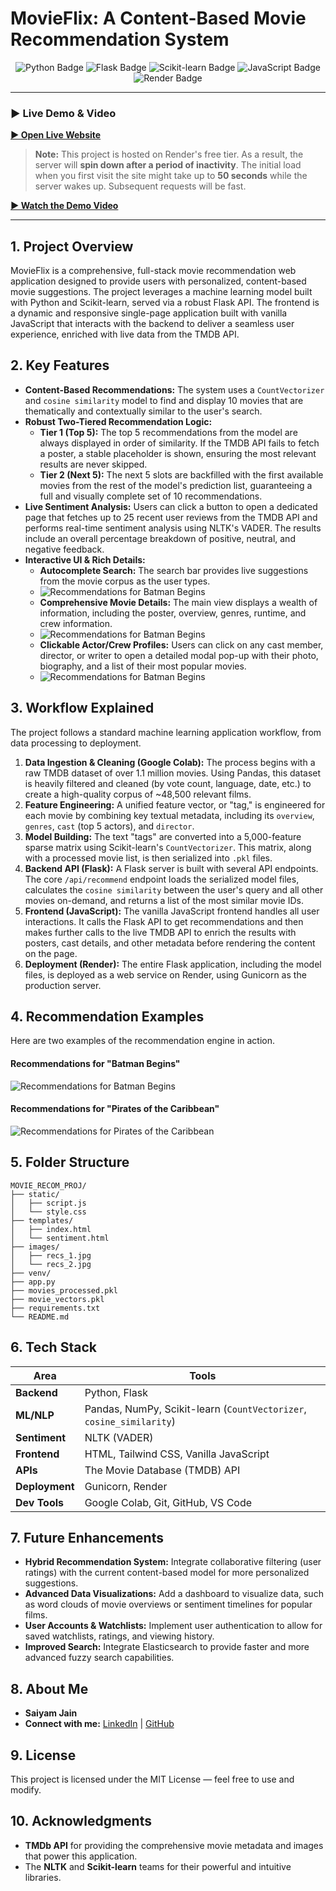 # MovieFlix: A Content-Based Movie Recommendation System

<p align="center">
  <img src="https://img.shields.io/badge/Python-3776AB?style=for-the-badge&logo=python&logoColor=white" alt="Python Badge" />
  <img src="https://img.shields.io/badge/Flask-000000?style=for-the-badge&logo=flask&logoColor=white" alt="Flask Badge" />
  <img src="https://img.shields.io/badge/scikit--learn-F7931E?style=for-the-badge&logo=scikit-learn&logoColor=white" alt="Scikit-learn Badge" />
  <img src="https://img.shields.io/badge/JavaScript-F7DF1E?style=for-the-badge&logo=javascript&logoColor=black" alt="JavaScript Badge" />
  <img src="https://img.shields.io/badge/Render-46E3B7?style=for-the-badge&logo=render&logoColor=white" alt="Render Badge" />
</p>

---

### **▶️ Live Demo & Video**

**[► Open Live Website](https://movie-recommender-cvmp.onrender.com)**
> **Note:** This project is hosted on Render's free tier. As a result, the server will **spin down after a period of inactivity**. The initial load when you first visit the site might take up to **50 seconds** while the server wakes up. Subsequent requests will be fast.

**[► Watch the Demo Video](https://drive.google.com/file/d/1DnMOy8OIKMKCOihpwA_NqHYe7nRsSoll/view?usp=sharing)**


---

## **1. Project Overview**

MovieFlix is a comprehensive, full-stack movie recommendation web application designed to provide users with personalized, content-based movie suggestions. The project leverages a machine learning model built with Python and Scikit-learn, served via a robust Flask API. The frontend is a dynamic and responsive single-page application built with vanilla JavaScript that interacts with the backend to deliver a seamless user experience, enriched with live data from the TMDB API.

## **2. Key Features**

-   **Content-Based Recommendations:** The system uses a `CountVectorizer` and `cosine similarity` model to find and display 10 movies that are thematically and contextually similar to the user's search.
-   **Robust Two-Tiered Recommendation Logic:**
    -   **Tier 1 (Top 5):** The top 5 recommendations from the model are always displayed in order of similarity. If the TMDB API fails to fetch a poster, a stable placeholder is shown, ensuring the most relevant results are never skipped.
    -   **Tier 2 (Next 5):** The next 5 slots are backfilled with the first available movies from the rest of the model's prediction list, guaranteeing a full and visually complete set of 10 recommendations.
-   **Live Sentiment Analysis:** Users can click a button to open a dedicated page that fetches up to 25 recent user reviews from the TMDB API and performs real-time sentiment analysis using NLTK's VADER. The results include an overall percentage breakdown of positive, neutral, and negative feedback.
-   **Interactive UI & Rich Details:**
    -   **Autocomplete Search:** The search bar provides live suggestions from the movie corpus as the user types.
    -   ![Recommendations for Batman Begins](images/Autocomplete_Search.png)
    -   **Comprehensive Movie Details:** The main view displays a wealth of information, including the poster, overview, genres, runtime, and crew information.
    -   ![Recommendations for Batman Begins](images/Comprehensive_Movie_Details.png)
    -   **Clickable Actor/Crew Profiles:** Users can click on any cast member, director, or writer to open a detailed modal pop-up with their photo, biography, and a list of their most popular movies.
    -   ![Recommendations for Batman Begins](images/Clickable_Profiles.png)


## **3. Workflow Explained**

The project follows a standard machine learning application workflow, from data processing to deployment.

1.  **Data Ingestion & Cleaning (Google Colab):** The process begins with a raw TMDB dataset of over 1.1 million movies. Using Pandas, this dataset is heavily filtered and cleaned (by vote count, language, date, etc.) to create a high-quality corpus of ~48,500 relevant films.
2.  **Feature Engineering:** A unified feature vector, or "tag," is engineered for each movie by combining key textual metadata, including its `overview`, `genres`, `cast` (top 5 actors), and `director`.
3.  **Model Building:** The text "tags" are converted into a 5,000-feature sparse matrix using Scikit-learn's `CountVectorizer`. This matrix, along with a processed movie list, is then serialized into `.pkl` files.
4.  **Backend API (Flask):** A Flask server is built with several API endpoints. The core `/api/recommend` endpoint loads the serialized model files, calculates the `cosine similarity` between the user's query and all other movies on-demand, and returns a list of the most similar movie IDs.
5.  **Frontend (JavaScript):** The vanilla JavaScript frontend handles all user interactions. It calls the Flask API to get recommendations and then makes further calls to the live TMDB API to enrich the results with posters, cast details, and other metadata before rendering the content on the page.
6.  **Deployment (Render):** The entire Flask application, including the model files, is deployed as a web service on Render, using Gunicorn as the production server.

## **4. Recommendation Examples**

Here are two examples of the recommendation engine in action.

#### **Recommendations for "Batman Begins"**
![Recommendations for Batman Begins](images/recs_1.jpg)

#### **Recommendations for "Pirates of the Caribbean"**
![Recommendations for Pirates of the Caribbean](images/recs_2.jpg)

## **5. Folder Structure**

```text
MOVIE_RECOM_PROJ/
├── static/
│   ├── script.js
│   └── style.css
├── templates/
│   ├── index.html
│   └── sentiment.html
├── images/
│   ├── recs_1.jpg
│   └── recs_2.jpg
├── venv/
├── app.py
├── movies_processed.pkl
├── movie_vectors.pkl
├── requirements.txt
└── README.md
```

## **6. Tech Stack**

| Area          | Tools                                                              |
|---------------|--------------------------------------------------------------------|
| **Backend** | Python, Flask                                                      |
| **ML/NLP** | Pandas, NumPy, Scikit-learn (`CountVectorizer`, `cosine_similarity`) |
| **Sentiment** | NLTK (VADER)                                                       |
| **Frontend** | HTML, Tailwind CSS, Vanilla JavaScript                             |
| **APIs** | The Movie Database (TMDB) API                                      |
| **Deployment**| Gunicorn, Render                                                   |
| **Dev Tools** | Google Colab, Git, GitHub, VS Code                                 |

## **7. Future Enhancements**

-   **Hybrid Recommendation System:** Integrate collaborative filtering (user ratings) with the current content-based model for more personalized suggestions.
-   **Advanced Data Visualizations:** Add a dashboard to visualize data, such as word clouds of movie overviews or sentiment timelines for popular films.
-   **User Accounts & Watchlists:** Implement user authentication to allow for saved watchlists, ratings, and viewing history.
-   **Improved Search:** Integrate Elasticsearch to provide faster and more advanced fuzzy search capabilities.

## **8. About Me**

* **Saiyam Jain**
* **Connect with me:** [LinkedIn](https://www.linkedin.com/in/saiyam-jain-368a23294/) | [GitHub](https://github.com/saiyam-jain0)

## **9. License**

This project is licensed under the MIT License — feel free to use and modify.

## **10. Acknowledgments**

-   **TMDb API** for providing the comprehensive movie metadata and images that power this application.
-   The **NLTK** and **Scikit-learn** teams for their powerful and intuitive libraries.



